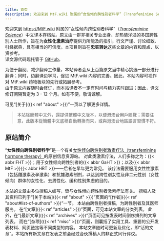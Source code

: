 ```yaml
---
title: 首页
description: 欢迎来到 MtF.wiki 附属的“女性倾向跨性别者科学”（Transfeminine Science）中文译本存档站。
---
```


欢迎来到 <https://MtF.wiki> 附属的“女性倾向跨性别者科学”（*[Transfeminine Science](https://transfemscience.org)*）中文译本存档站。原文由一群非相关专业出身、却热情洋溢的多国跨性别人士所作，旨在为**女性化激素治疗**提供力所能及的指引，行文严谨、讨论细致、引经据典，具有相当的可信度。本项目则旨在**忠实转达**这些文章的内容和观点，以资参考。\
译文源代码现托管于 [GitHub](https://github.com/project-trans/transfeminine-science)。

为便于翻阅、减少翻译工作量，本站译者会从上百篇原文当中精心挑选一部分进行翻译；同时，边翻译边学习，促进 MtF.wiki 内容的完善。因此，本站内容可视作对 MtF.wiki 药物板块的先行或拓展参考。\
由于原文内容随时会修订，而本站译者不一定有时间与精力实时跟进；因此，译文修订间隔暂定为 3 - 12 个月。如有不便，敬请谅解。

可见“[关于]({{< ref "about" >}})”一页以了解更多详情。

> 本站除簡體中文外，還提供繁體中文版本，以便港澳台用戶閱覽；需要注意，此版本從簡體中文底稿自動轉換而來，或與港澳台地區語言習慣不符。

## 原站简介

“**女性倾向跨性别者科学**”是一个有关<u>女性倾向跨性别者激素疗法（transfeminine hormone therapy）</u>的原创信息资源站。
对此类激素疗法，人们多称之为：{{< abbr FHT >}}；用于女性倾向跨性别者的{{< abbr GaHT >}}；以及{{< abbr MtF >}}{{< abbr HRT >}}——后者在早年更为常见。
该疗法需要服用女性性激素（包括雌激素及孕激素）和抗雄激素制剂，以达到跨性别女性及非二元性别（女性倾向）群体的女性化、去男性化、缓和性别焦虑的目的。

本站的文章由多位撰稿人编写，皆与女性倾向跨性别者激素疗法有关。
撰稿人及其资料已列于“[关于本站]({{< ref "about" >}})”页面的“[作者]({{< ref "about#list-of-authors" >}})”一节。
本站由跨性别者撰稿，为跨性别者及其医师服务。
在“[文章]({{< ref "articles" >}})”页面，可见本站文章的分类列表。
此外，在“[最新文章]({{< ref "archives" >}})”页面可见按发表时间倒序排列的文章列表。
而在“[杂项]({{< ref "misc" >}})”页面，则囊括了实用工具、重要的公开发表材料、网页链接等不同类型的内容。
本站文章随时可更新及优化，即“活的文章”。本站所有新文章在发表之前会经过合伙撰稿人的非正式同行评议。
